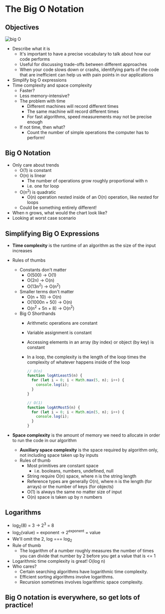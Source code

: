 # The Big O Notation

## Objectives

![big O](https://media.geeksforgeeks.org/wp-content/cdn-uploads/mypic.png)

- Describe what it is
  - It's important to have a precise vocabulary to talk about how our code performs
  - Useful for discussing trade-offs between different approaches
  - When your code slows down or crashs, identifying parts of the code that are inefficient can help us with pain points in our applications
- Simplify big O expressions
- Time complexity and space complexity
  - Faster?
  - Less memory-intensive?
  - The problem with time
    - Different machines will record different times
    - The same machine will record different times
    - For fast algorithms, speed measurements may not be precise enough
  - If not time, then what?
    - Count the number of simple operations the computer has to perform!

## Big O Notation

- Only care about trends
  - O(1) is constant
  - O(n) is linear
    - The number of operations grow roughly proportional with n
    - i.e. one for loop
  - O(n<sup>2</sup>) is quadratic
    - O(n) operation nested inside of an O(n) operation, like nested for loops
  - Could be something entirely different!
- When n grows, what would the chart look like?
- Looking at worst case scenario

## Simplifying Big O Expressions

- **Time complexity** is the runtime of an algorithm as the size of the input increases
- Rules of thumbs
  - Constants don't matter
    - O(500) -> O(1)
    - O(2n) -> O(n)
    - O(13n<sup>2</sup>) -> O(n<sup>2</sup>)
  - Smaller terms don't matter
    - O(n + 10) -> O(n)
    - O(1000n + 50) -> O(n)
    - O(n<sup>2</sup> + 5n + 8) -> O(n<sup>2</sup>)
  - Big O Shorthands
    - Arithmetic operations are constant
    - Variable assignment is constant
    - Accessing elements in an array (by index) or object (by key) is constant
    - In a loop, the complexity is the length of the loop times the complexity of whatever happens inside of the loop
  
      ```js
      // O(n)
      function logAtLeast5(n) {
        for (let i = 0; i < Math.max(5, n); i++) {
          console.log(i);
        }
      }

      // O(1)
      function logAtMost5(n) {
        for (let i = 0; i < Math.min(5, n); i++) {
          console.log(i);
        }
      }
      ```

- **Space complexity** is the amount of memory we need to allocate in order to run the code in our algorithm
  - **Auxiliary space complexity** is the space required by algorithm only, not including space taken up by inputs
  - Rules of thumb
    - Most primitives are constant space
      - i.e. booleans, numbers, undefined, null
    - String require O(n) space, where n is the string length
    - Reference types are generally O(n), where n is the length (for arrays) or the number of keys (for objects)
    - O(1) is always the same no matter size of input
    - O(n) space is taken up by n numbers

## Logarithms

- log<sub>2</sub>(8) = 3 -> 2<sup>3</sup> = 8
- log<sub>2</sub>(value) = exponent -> 2<sup>exponent</sup> = value
- We'll omit the 2, log === log<sub>2</sub>
- Rule of thumb
  - The logarithm of a number roughly measures the number of times you can divide that number by 2 before you get a value that is <= 1
- Logarithmic time complexity is great! O(log n)
- Who cares? 
  - Certain searching algorithms have logarithmic time complexity.
  - Efficient sorting algorithms involve logarithms.
  - Recursion sometimes involves logarithmic space complexity.

## Big O notation is everywhere, so get lots of practice!